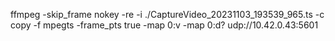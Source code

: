 ffmpeg -skip_frame nokey -re -i ./CaptureVideo_20231103_193539_965.ts -c copy -f mpegts -frame_pts true -map 0:v -map 0:d? udp://10.42.0.43:5601
